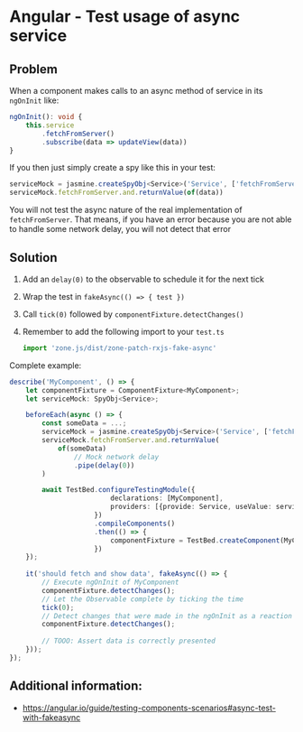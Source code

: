 # Angular - Test usage of async service
## Problem
When a component makes calls to an async method of service in its `ngOnInit` like:

```ts
ngOnInit(): void {
    this.service
        .fetchFromServer()
        .subscribe(data => updateView(data))
}
```

If you then just simply create a spy like this in your test:

```ts
serviceMock = jasmine.createSpyObj<Service>('Service', ['fetchFromServer']);
serviceMock.fetchFromServer.and.returnValue(of(data))
```

You will not test the async nature of the real implementation of `fetchFromServer`.
That means, if you have an error because you are not able to handle some network delay, 
you will not detect that error

## Solution
1. Add an `delay(0)` to the observable to schedule it for the next tick
2. Wrap the test in `fakeAsync(() => { test })`
3. Call `tick(0)` followed by `componentFixture.detectChanges()`
4. Remember to add the following import to your `test.ts`

    ```ts
    import 'zone.js/dist/zone-patch-rxjs-fake-async'
    ```

Complete example:

```ts
describe('MyComponent', () => {
    let componentFixture = ComponentFixture<MyComponent>;
    let serviceMock: SpyObj<Service>;

    beforeEach(async () => {
        const someData = ...;
        serviceMock = jasmine.createSpyObj<Service>('Service', ['fetchFromServer']);
        serviceMock.fetchFromServer.and.returnValue(
            of(someData)
                // Mock network delay
                .pipe(delay(0))
        )

        await TestBed.configureTestingModule({
                         declarations: [MyComponent],
                         providers: [{provide: Service, useValue: serviceMock}]
                     })
                     .compileComponents()
                     .then(() => {
                         componentFixture = TestBed.createComponent(MyComponent);
                     })
    });
    
    it('should fetch and show data', fakeAsync(() => {
        // Execute ngOnInit of MyComponent
        componentFixture.detectChanges();
        // Let the Observable complete by ticking the time
        tick(0);
        // Detect changes that were made in the ngOnInit as a reaction of the completion of the Observable
        componentFixture.detectChanges();
        
        // TOOO: Assert data is correctly presented
    }));
});
```

## Additional information:
* https://angular.io/guide/testing-components-scenarios#async-test-with-fakeasync
